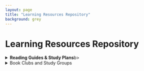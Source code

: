 ```yaml
---
layout: page
title: "Learning Resources Repository"
background: grey
---
```


# Learning Resources Repository

<details>
<summary><b>Reading Guides & Study Plans</b>b></summary>
  
<br>
  
[Beginner's Guide to Marxism](https://www.marxists.org/subject/students/index.htm)

[Introduction to Marxist Dialectics](https://www.github.com/flinthillsdsa/resrouces/learning-resrouces/literature/assets/marxistdialectics.md)

[Marxism-Leninism-Maoism Basic Course](https://foreignlanguages.press/colorful-classics/marxism-leninism-maoism-basic-course-english/)

[Basic Marx-Lenin Study Plan](https://www.github.com/flinthillsdsa/resrouces/learning-resrouces/literature/assets/marxleninbasics.md)

[Marxism-Leninism Study Guide](https://marxistleninist.wordpress.com/study-guide/)

[Revolutionary Communists of America reading guides for selected texts](https://communistusa.org/marxist-theory/reading-guides/)

[From Marx to Mao](http://marx2mao.com/RG.html)

  
</details>


<details>
<summary>Book Clubs and Study Groups</summary>

<br>

[Kansas Socialist Book Club](https://kssocialistbookclub.com/home)

[Marxist-Leninist Reading Hub](https://www.mlreadinghub.org/)
  
</details>
